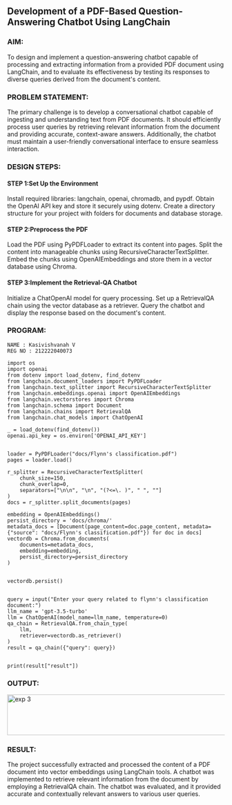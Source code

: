 ## Development of a PDF-Based Question-Answering Chatbot Using LangChain

### AIM:
To design and implement a question-answering chatbot capable of processing and extracting information from a provided PDF document using LangChain, and to evaluate its effectiveness by testing its responses to diverse queries derived from the document's content.

### PROBLEM STATEMENT:
The primary challenge is to develop a conversational chatbot capable of ingesting and understanding text from PDF documents. It should efficiently process user queries by retrieving relevant information from the document and providing accurate, context-aware answers. Additionally, the chatbot must maintain a user-friendly conversational interface to ensure seamless interaction.

### DESIGN STEPS:

#### STEP 1:Set Up the Environment
Install required libraries: langchain, openai, chromadb, and pypdf. Obtain the OpenAI API key and store it securely using dotenv. Create a directory structure for your project with folders for documents and database storage.

#### STEP 2:Preprocess the PDF
Load the PDF using PyPDFLoader to extract its content into pages. Split the content into manageable chunks using RecursiveCharacterTextSplitter. Embed the chunks using OpenAIEmbeddings and store them in a vector database using Chroma.

#### STEP 3:Implement the Retrieval-QA Chatbot
Initialize a ChatOpenAI model for query processing. Set up a RetrievalQA chain using the vector database as a retriever. Query the chatbot and display the response based on the document's content.

### PROGRAM:
```
NAME : Kasivishvanah V
REG NO : 212222040073
```

```
import os
import openai
from dotenv import load_dotenv, find_dotenv
from langchain.document_loaders import PyPDFLoader
from langchain.text_splitter import RecursiveCharacterTextSplitter
from langchain.embeddings.openai import OpenAIEmbeddings
from langchain.vectorstores import Chroma
from langchain.schema import Document
from langchain.chains import RetrievalQA
from langchain.chat_models import ChatOpenAI

_ = load_dotenv(find_dotenv())
openai.api_key = os.environ['OPENAI_API_KEY']


loader = PyPDFLoader("docs/Flynn's classification.pdf")
pages = loader.load()

r_splitter = RecursiveCharacterTextSplitter(
    chunk_size=150,
    chunk_overlap=0,
    separators=["\n\n", "\n", "(?<=\. )", " ", ""]
)
docs = r_splitter.split_documents(pages)

embedding = OpenAIEmbeddings()
persist_directory = 'docs/chroma/'
metadata_docs = [Document(page_content=doc.page_content, metadata={"source": "docs/Flynn's classification.pdf"}) for doc in docs]
vectordb = Chroma.from_documents(
    documents=metadata_docs,
    embedding=embedding,
    persist_directory=persist_directory
)


vectordb.persist()


query = input("Enter your query related to flynn's classification document:")
llm_name = 'gpt-3.5-turbo'  
llm = ChatOpenAI(model_name=llm_name, temperature=0)
qa_chain = RetrievalQA.from_chain_type(
    llm,
    retriever=vectordb.as_retriever()
)
result = qa_chain({"query": query})


print(result["result"])
```

### OUTPUT:
<img width="1198" height="94" alt="exp 3" src="https://github.com/user-attachments/assets/9a5709bc-e0e4-464f-8e96-237ececf7210" />


### RESULT:
The project successfully extracted and processed the content of a PDF document into vector embeddings using LangChain tools. A chatbot was implemented to retrieve relevant information from the document by employing a RetrievalQA chain. The chatbot was evaluated, and it provided accurate and contextually relevant answers to various user queries.
